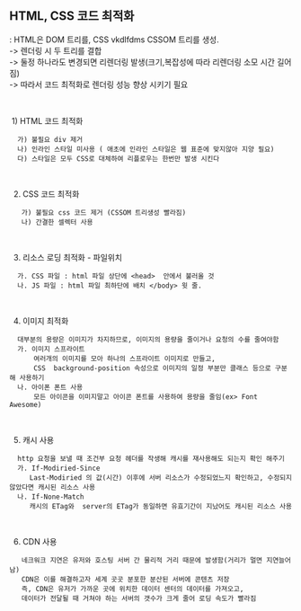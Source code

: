 
## HTML, CSS 코드 최적화
: HTML은 DOM 트리를, CSS vkdlfdms CSSOM 트리를 생성. <br/>
  -> 렌더링 시 두 트리를 결합   <br/>
  -> 둘정 하나라도 변경되면 리렌더링 발생(크기,복잡성에 따라 리렌더링 소모 시간 길어짐) <br/>
  -> 따라서 코드 최적화로 렌더링 성능 향상 시키기 필요 <br/>


<br/>

   1) HTML 코드 최적화
   ```
     가) 불필요 div 제거 
     나) 인라인 스타일 미사용 ( 애초에 인라인 스타일은 웹 표준에 맞지않아 지양 필요) 
     다) 스타일은 모두 CSS로 대체하여 리플로우는 한번만 발생 시킨다
  ```

<br/>
  
  2) CSS 코드 최적화
  ```
     가) 불필요 css 코드 제거 (CSSOM 트리생성 빨라짐)
     나) 간결한 셀렉터 사용
  ```

<br/>

  3) 리소스 로딩 최적화 - 파일위치
  ```
    가. CSS 파일 : html 파일 상단에 <head>  안에서 불러올 것
    나. JS 파일 : html 파일 최하단에 배치 </body> 윗 줄.
  ```
<br/>

  4) 이미지 최적화
  ```
    대부분의 용량은 이미지가 차지하므로, 이미지의 용량을 줄이거나 요청의 수를 줄여야함
    가. 이미지 스프라이트  
        여러개의 이미지를 모아 하나의 스프라이트 이미지로 만들고,
        CSS  background-position 속성으로 이미지의 일정 부분만 클래스 등으로 구분해 사용하기
    나. 아이폰 폰트 사용 
        모든 아이콘을 이미지말고 아이콘 폰트를 사용하여 용량을 줄임(ex> Font Awesome)
  ```

<br/>

  5) 캐시 사용
  ```
    http 요청을 보낼 때 조건부 요청 헤더를 작생해 캐시를 재사용해도 되는지 확인 해주기
    가. If-Modiried-Since
       Last-Modiried 의 값(시간) 이후에 서버 리소스가 수정되었느지 확인하고, 수정되지 않았다면 캐시된 리소스 사용 
    나. If-None-Match
       캐시의 ETag와  server의 ETag가 동일하면 유효기간이 지났어도 캐시된 리소스 사용
  ```

<br/>

  6) CDN 사용
  ```
     네크워크 지연은 유저와 호스팅 서버 간 물리적 거리 때문에 발생함(거리가 멀면 지연늘어남)
     CDN은 이를 해결하고자 세계 곳곳 분포한 분산된 서버에 콘텐츠 저장
     즉, CDN은 유저가 가까운 곳에 위치한 데이터 센터의 데이터를 가져오고,
     데이터가 전달될 때 거쳐야 하는 서버의 갯수가 크게 줄어 로딩 속도가 빨라짐
  ```


